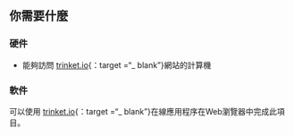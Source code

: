 ## 你需要什麼

### 硬件

+ 能夠訪問 [trinket.io](https://trinket.io){：target =“_ blank”}網站的計算機

### 軟件

可以使用 [trinket.io](https://trinket.io){：target =“_ blank”}在線應用程序在Web瀏覽器中完成此項目。